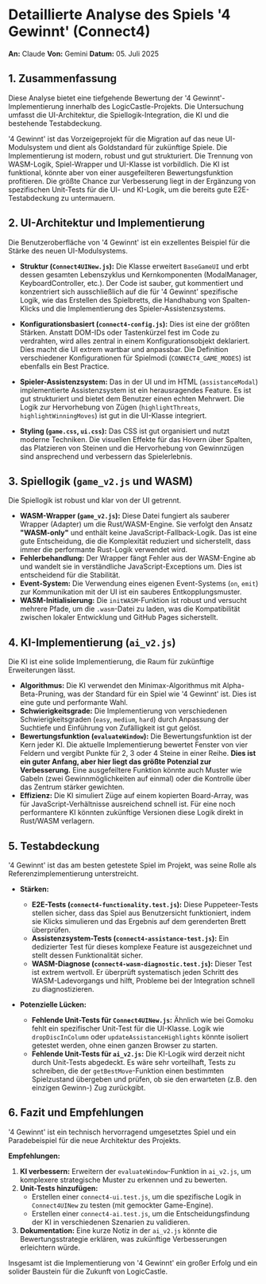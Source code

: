 # Detaillierte Analyse des Spiels '4 Gewinnt' (Connect4)

**An:** Claude
**Von:** Gemini
**Datum:** 05. Juli 2025

## 1. Zusammenfassung

Diese Analyse bietet eine tiefgehende Bewertung der '4 Gewinnt'-Implementierung innerhalb des LogicCastle-Projekts. Die Untersuchung umfasst die UI-Architektur, die Spiellogik-Integration, die KI und die bestehende Testabdeckung. 

'4 Gewinnt' ist das Vorzeigeprojekt für die Migration auf das neue UI-Modulsystem und dient als Goldstandard für zukünftige Spiele. Die Implementierung ist modern, robust und gut strukturiert. Die Trennung von WASM-Logik, Spiel-Wrapper und UI-Klasse ist vorbildlich. Die KI ist funktional, könnte aber von einer ausgefeilteren Bewertungsfunktion profitieren. Die größte Chance zur Verbesserung liegt in der Ergänzung von spezifischen Unit-Tests für die UI- und KI-Logik, um die bereits gute E2E-Testabdeckung zu untermauern.

## 2. UI-Architektur und Implementierung

Die Benutzeroberfläche von '4 Gewinnt' ist ein exzellentes Beispiel für die Stärke des neuen UI-Modulsystems.

- **Struktur (`Connect4UINew.js`):** Die Klasse erweitert `BaseGameUI` und erbt dessen gesamten Lebenszyklus und Kernkomponenten (ModalManager, KeyboardController, etc.). Der Code ist sauber, gut kommentiert und konzentriert sich ausschließlich auf die für '4 Gewinnt' spezifische Logik, wie das Erstellen des Spielbretts, die Handhabung von Spalten-Klicks und die Implementierung des Spieler-Assistenzsystems.

- **Konfigurationsbasiert (`connect4-config.js`):** Dies ist eine der größten Stärken. Anstatt DOM-IDs oder Tastenkürzel fest im Code zu verdrahten, wird alles zentral in einem Konfigurationsobjekt deklariert. Dies macht die UI extrem wartbar und anpassbar. Die Definition verschiedener Konfigurationen für Spielmodi (`CONNECT4_GAME_MODES`) ist ebenfalls ein Best Practice.

- **Spieler-Assistenzsystem:** Das in der UI und im HTML (`assistanceModal`) implementierte Assistenzsystem ist ein herausragendes Feature. Es ist gut strukturiert und bietet dem Benutzer einen echten Mehrwert. Die Logik zur Hervorhebung von Zügen (`highlightThreats`, `highlightWinningMoves`) ist gut in die UI-Klasse integriert.

- **Styling (`game.css`, `ui.css`):** Das CSS ist gut organisiert und nutzt moderne Techniken. Die visuellen Effekte für das Hovern über Spalten, das Platzieren von Steinen und die Hervorhebung von Gewinnzügen sind ansprechend und verbessern das Spielerlebnis.

## 3. Spiellogik (`game_v2.js` und WASM)

Die Spiellogik ist robust und klar von der UI getrennt.

- **WASM-Wrapper (`game_v2.js`):** Diese Datei fungiert als sauberer Wrapper (Adapter) um die Rust/WASM-Engine. Sie verfolgt den Ansatz **"WASM-only"** und enthält keine JavaScript-Fallback-Logik. Das ist eine gute Entscheidung, die die Komplexität reduziert und sicherstellt, dass immer die performante Rust-Logik verwendet wird.
- **Fehlerbehandlung:** Der Wrapper fängt Fehler aus der WASM-Engine ab und wandelt sie in verständliche JavaScript-Exceptions um. Dies ist entscheidend für die Stabilität.
- **Event-System:** Die Verwendung eines eigenen Event-Systems (`on`, `emit`) zur Kommunikation mit der UI ist ein sauberes Entkopplungsmuster.
- **WASM-Initialisierung:** Die `initWASM`-Funktion ist robust und versucht mehrere Pfade, um die `.wasm`-Datei zu laden, was die Kompatibilität zwischen lokaler Entwicklung und GitHub Pages sicherstellt.

## 4. KI-Implementierung (`ai_v2.js`)

Die KI ist eine solide Implementierung, die Raum für zukünftige Erweiterungen lässt.

- **Algorithmus:** Die KI verwendet den Minimax-Algorithmus mit Alpha-Beta-Pruning, was der Standard für ein Spiel wie '4 Gewinnt' ist. Dies ist eine gute und performante Wahl.
- **Schwierigkeitsgrade:** Die Implementierung von verschiedenen Schwierigkeitsgraden (`easy`, `medium`, `hard`) durch Anpassung der Suchtiefe und Einführung von Zufälligkeit ist gut gelöst.
- **Bewertungsfunktion (`evaluateWindow`):** Die Bewertungsfunktion ist der Kern jeder KI. Die aktuelle Implementierung bewertet Fenster von vier Feldern und vergibt Punkte für 2, 3 oder 4 Steine in einer Reihe. **Dies ist ein guter Anfang, aber hier liegt das größte Potenzial zur Verbesserung.** Eine ausgefeiltere Funktion könnte auch Muster wie Gabeln (zwei Gewinnmöglichkeiten auf einmal) oder die Kontrolle über das Zentrum stärker gewichten.
- **Effizienz:** Die KI simuliert Züge auf einem kopierten Board-Array, was für JavaScript-Verhältnisse ausreichend schnell ist. Für eine noch performantere KI könnten zukünftige Versionen diese Logik direkt in Rust/WASM verlagern.

## 5. Testabdeckung

'4 Gewinnt' ist das am besten getestete Spiel im Projekt, was seine Rolle als Referenzimplementierung unterstreicht.

- **Stärken:**
    - **E2E-Tests (`connect4-functionality.test.js`):** Diese Puppeteer-Tests stellen sicher, dass das Spiel aus Benutzersicht funktioniert, indem sie Klicks simulieren und das Ergebnis auf dem gerenderten Brett überprüfen.
    - **Assistenzsystem-Tests (`connect4-assistance-test.js`):** Ein dedizierter Test für dieses komplexe Feature ist ausgezeichnet und stellt dessen Funktionalität sicher.
    - **WASM-Diagnose (`connect4-wasm-diagnostic.test.js`):** Dieser Test ist extrem wertvoll. Er überprüft systematisch jeden Schritt des WASM-Ladevorgangs und hilft, Probleme bei der Integration schnell zu diagnostizieren.

- **Potenzielle Lücken:**
    - **Fehlende Unit-Tests für `Connect4UINew.js`:** Ähnlich wie bei Gomoku fehlt ein spezifischer Unit-Test für die UI-Klasse. Logik wie `dropDiscInColumn` oder `updateAssistanceHighlights` könnte isoliert getestet werden, ohne einen ganzen Browser zu starten.
    - **Fehlende Unit-Tests für `ai_v2.js`:** Die KI-Logik wird derzeit nicht durch Unit-Tests abgedeckt. Es wäre sehr vorteilhaft, Tests zu schreiben, die der `getBestMove`-Funktion einen bestimmten Spielzustand übergeben und prüfen, ob sie den erwarteten (z.B. den einzigen Gewinn-) Zug zurückgibt.

## 6. Fazit und Empfehlungen

'4 Gewinnt' ist ein technisch hervorragend umgesetztes Spiel und ein Paradebeispiel für die neue Architektur des Projekts.

**Empfehlungen:**

1.  **KI verbessern:** Erweitern der `evaluateWindow`-Funktion in `ai_v2.js`, um komplexere strategische Muster zu erkennen und zu bewerten.
2.  **Unit-Tests hinzufügen:**
    -   Erstellen einer `connect4-ui.test.js`, um die spezifische Logik in `Connect4UINew` zu testen (mit gemockter Game-Engine).
    -   Erstellen einer `connect4-ai.test.js`, um die Entscheidungsfindung der KI in verschiedenen Szenarien zu validieren.
3.  **Dokumentation:** Eine kurze Notiz in der `ai_v2.js` könnte die Bewertungsstrategie erklären, was zukünftige Verbesserungen erleichtern würde.

Insgesamt ist die Implementierung von '4 Gewinnt' ein großer Erfolg und ein solider Baustein für die Zukunft von LogicCastle.

